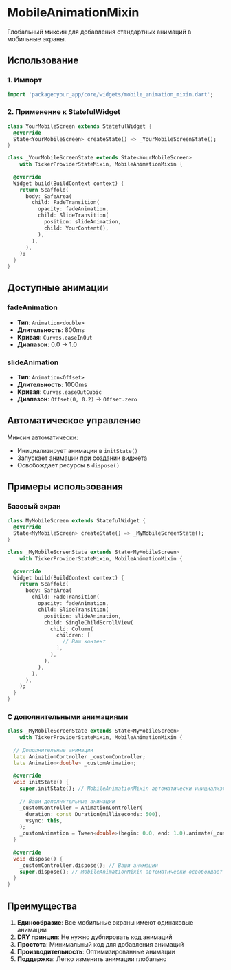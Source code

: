 # MobileAnimationMixin

Глобальный миксин для добавления стандартных анимаций в мобильные экраны.

## Использование

### 1. Импорт
```dart
import 'package:your_app/core/widgets/mobile_animation_mixin.dart';
```

### 2. Применение к StatefulWidget
```dart
class YourMobileScreen extends StatefulWidget {
  @override
  State<YourMobileScreen> createState() => _YourMobileScreenState();
}

class _YourMobileScreenState extends State<YourMobileScreen> 
    with TickerProviderStateMixin, MobileAnimationMixin {
  
  @override
  Widget build(BuildContext context) {
    return Scaffold(
      body: SafeArea(
        child: FadeTransition(
          opacity: fadeAnimation,
          child: SlideTransition(
            position: slideAnimation,
            child: YourContent(),
          ),
        ),
      ),
    );
  }
}
```

## Доступные анимации

### fadeAnimation
- **Тип**: `Animation<double>`
- **Длительность**: 800ms
- **Кривая**: `Curves.easeInOut`
- **Диапазон**: 0.0 → 1.0

### slideAnimation
- **Тип**: `Animation<Offset>`
- **Длительность**: 1000ms
- **Кривая**: `Curves.easeOutCubic`
- **Диапазон**: `Offset(0, 0.2)` → `Offset.zero`

## Автоматическое управление

Миксин автоматически:
- Инициализирует анимации в `initState()`
- Запускает анимации при создании виджета
- Освобождает ресурсы в `dispose()`

## Примеры использования

### Базовый экран
```dart
class MyMobileScreen extends StatefulWidget {
  @override
  State<MyMobileScreen> createState() => _MyMobileScreenState();
}

class _MyMobileScreenState extends State<MyMobileScreen> 
    with TickerProviderStateMixin, MobileAnimationMixin {
  
  @override
  Widget build(BuildContext context) {
    return Scaffold(
      body: SafeArea(
        child: FadeTransition(
          opacity: fadeAnimation,
          child: SlideTransition(
            position: slideAnimation,
            child: SingleChildScrollView(
              child: Column(
                children: [
                  // Ваш контент
                ],
              ),
            ),
          ),
        ),
      ),
    );
  }
}
```

### С дополнительными анимациями
```dart
class _MyMobileScreenState extends State<MyMobileScreen> 
    with TickerProviderStateMixin, MobileAnimationMixin {
  
  // Дополнительные анимации
  late AnimationController _customController;
  late Animation<double> _customAnimation;
  
  @override
  void initState() {
    super.initState(); // MobileAnimationMixin автоматически инициализируется
    
    // Ваши дополнительные анимации
    _customController = AnimationController(
      duration: const Duration(milliseconds: 500),
      vsync: this,
    );
    _customAnimation = Tween<double>(begin: 0.0, end: 1.0).animate(_customController);
  }
  
  @override
  void dispose() {
    _customController.dispose(); // Ваши анимации
    super.dispose(); // MobileAnimationMixin автоматически освобождает ресурсы
  }
}
```

## Преимущества

1. **Единообразие**: Все мобильные экраны имеют одинаковые анимации
2. **DRY принцип**: Не нужно дублировать код анимаций
3. **Простота**: Минимальный код для добавления анимаций
4. **Производительность**: Оптимизированные анимации
5. **Поддержка**: Легко изменить анимации глобально 